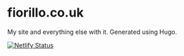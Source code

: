 # fiorillo.co.uk

My site and everything else with it. Generated using Hugo.

[![Netlify Status](https://api.netlify.com/api/v1/badges/dfb486d4-e3f4-4c9a-a41a-ce29d2a4c187/deploy-status)](https://app.netlify.com/sites/flamboyant-bose-474968/deploys)